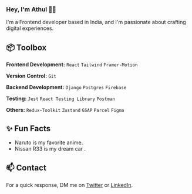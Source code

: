 ### Hey, I'm Athul 👋🏽  

I'm a Frontend developer based in India, and I'm passionate about crafting digital experiences. 


## 📦 Toolbox

**Frontend Development:** `React`  `Tailwind`  `Framer-Motion`
 
**Version Control:** `Git` 

**Backend Development:** `Django` `Postgres` `Firebase` 

**Testing:** `Jest` `React Testing Library`  `Postman` 

**Others:** `Redux-Toolkit` `Zustand` `GSAP` `Parcel` `Figma`
 
## ✨ Fun Facts 

- Naruto is my favorite anime.
- Nissan R33 is my dream car .


## 📫 Contact

 For a quick response, DM me on [Twitter](https://twitter.com/Athul__13) or [LinkedIn](https://www.linkedin.com/in/athulkumarmu/). 
 
